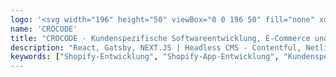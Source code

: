 ```yaml
---
logo: '<svg width="196" height="50" viewBox="0 0 196 50" fill="none" xmlns="http://www.w3.org/2000/svg"><path d="M23.9684 50C37.2058 50 47.9368 38.8071 47.9368 25C47.9368 11.1929 37.2058 0 23.9684 0C10.731 0 0 11.1929 0 25C0 38.8071 10.731 50 23.9684 50Z" fill="#7DBE3B"/><path fill-rule="evenodd" clip-rule="evenodd" d="M162.212 35.0452C160.564 35.0452 159.084 34.6272 157.77 33.7913C156.457 32.9314 155.418 31.7731 154.653 30.3162C153.913 28.8354 153.543 27.1277 153.543 25.1931C153.543 23.3062 153.913 21.6224 154.653 20.1416C155.418 18.6608 156.445 17.4905 157.734 16.6307C159.048 15.7709 160.541 15.341 162.212 15.341C163.096 15.341 163.944 15.4843 164.756 15.7709C165.592 16.0336 166.332 16.4038 166.977 16.8815C167.353 17.1499 167.687 17.4373 167.98 17.7435V8.17578H173.067V34.6869H168.267L168.158 32.4757C167.811 32.8966 167.382 33.2874 166.869 33.648C166.249 34.0779 165.532 34.4242 164.72 34.6869C163.932 34.9258 163.096 35.0452 162.212 35.0452ZM163.359 30.8177C164.314 30.8177 165.15 30.5789 165.866 30.1012C166.583 29.6235 167.144 28.9667 167.55 28.1308C167.956 27.2948 168.159 26.3156 168.159 25.1931C168.159 24.0944 167.956 23.1271 167.55 22.2912C167.144 21.4313 166.583 20.7745 165.866 20.3207C165.15 19.8431 164.314 19.6042 163.359 19.6042C162.403 19.6042 161.568 19.8431 160.851 20.3207C160.158 20.7745 159.609 21.4313 159.203 22.2912C158.821 23.1271 158.63 24.0944 158.63 25.1931C158.63 26.3156 158.821 27.2948 159.203 28.1308C159.609 28.9667 160.158 29.6235 160.851 30.1012C161.568 30.5789 162.403 30.8177 163.359 30.8177Z" fill="#7DBE3B"/><path d="M64.0305 35.0452C62.2154 35.0452 60.5914 34.6153 59.1584 33.7554C57.7254 32.8956 56.591 31.7253 55.7551 30.2445C54.9431 28.7637 54.5371 27.0799 54.5371 25.1931C54.5371 23.3301 54.9431 21.6582 55.7551 20.1774C56.591 18.6728 57.7254 17.4905 59.1584 16.6307C60.5914 15.7709 62.2154 15.341 64.0305 15.341C65.7261 15.341 67.2785 15.6514 68.6876 16.2724C70.0967 16.8934 71.1953 17.7532 71.9834 18.8519L69.1891 22.2195C68.8548 21.7657 68.4368 21.3597 67.9353 21.0014C67.4338 20.6193 66.8845 20.3207 66.2874 20.1058C65.7142 19.8908 65.1171 19.7834 64.4962 19.7834C63.517 19.7834 62.6453 20.0222 61.881 20.4999C61.1407 20.9537 60.5555 21.5866 60.1257 22.3986C59.6958 23.2107 59.4808 24.1422 59.4808 25.1931C59.4808 26.2201 59.6958 27.1396 60.1257 27.9517C60.5794 28.7398 61.1884 29.3847 61.9527 29.8863C62.7169 30.3639 63.5767 30.6028 64.532 30.6028C65.153 30.6028 65.7381 30.5192 66.2874 30.352C66.8367 30.1609 67.3502 29.8862 67.8278 29.528C68.3294 29.1697 68.7831 28.7398 69.1891 28.2383L71.9476 31.6059C71.1356 32.6329 70.0131 33.4688 68.5801 34.1137C67.1472 34.7347 65.6306 35.0452 64.0305 35.0452Z" fill="#7DBE3B"/><path d="M75.2073 34.6869V15.735H80.1152L80.2055 18.8077C80.3911 18.4996 80.5998 18.2038 80.8317 17.9204C81.4765 17.1084 82.2288 16.4754 83.0886 16.0216C83.9722 15.5678 84.8917 15.341 85.847 15.341C86.253 15.341 86.6471 15.3768 87.0292 15.4484C87.4113 15.5201 87.7337 15.6037 87.9965 15.6992L86.6351 21.288C86.3486 21.1447 86.0023 21.0253 85.5963 20.9298C85.1902 20.8104 84.7723 20.7507 84.3424 20.7507C83.7692 20.7507 83.2319 20.8581 82.7303 21.0731C82.2527 21.2642 81.8347 21.5508 81.4765 21.9329C81.1182 22.2912 80.8317 22.7211 80.6167 23.2226C80.4257 23.7242 80.3301 24.2735 80.3301 24.8706V34.6869H75.2073Z" fill="#7DBE3B"/><path fill-rule="evenodd" clip-rule="evenodd" d="M93.7289 33.7913C95.2574 34.6272 96.9889 35.0452 98.9233 35.0452C100.834 35.0452 102.542 34.6272 104.046 33.7913C105.575 32.9314 106.769 31.7611 107.629 30.2803C108.488 28.7995 108.918 27.1038 108.918 25.1931C108.918 23.2824 108.488 21.5985 107.629 20.1416C106.769 18.6608 105.575 17.4905 104.046 16.6307C102.542 15.7709 100.834 15.341 98.9233 15.341C96.9889 15.341 95.2574 15.7709 93.7289 16.6307C92.2243 17.4905 91.0301 18.6608 90.1465 20.1416C89.2867 21.5985 88.8568 23.2824 88.8568 25.1931C88.8568 27.1038 89.2867 28.7995 90.1465 30.2803C91.0301 31.7611 92.2243 32.9314 93.7289 33.7913ZM101.431 29.9221C100.691 30.3759 99.8548 30.6028 98.9233 30.6028C97.968 30.6028 97.1202 30.3759 96.3798 29.9221C95.6395 29.4444 95.0544 28.7995 94.6245 27.9875C94.1946 27.1515 93.9916 26.2201 94.0155 25.1931C93.9916 24.1422 94.1946 23.2107 94.6245 22.3986C95.0544 21.5866 95.6395 20.9417 96.3798 20.464C97.1202 19.9864 97.968 19.7475 98.9233 19.7475C99.8548 19.7475 100.691 19.9864 101.431 20.464C102.171 20.9178 102.745 21.5627 103.151 22.3986C103.58 23.2107 103.795 24.1422 103.795 25.1931C103.795 26.2201 103.58 27.1515 103.151 27.9875C102.745 28.7995 102.171 29.4444 101.431 29.9221Z" fill="#7DBE3B"/><path d="M120.985 35.0452C119.17 35.0452 117.546 34.6153 116.113 33.7554C114.68 32.8956 113.546 31.7253 112.71 30.2445C111.898 28.7637 111.492 27.0799 111.492 25.1931C111.492 23.3301 111.898 21.6582 112.71 20.1774C113.546 18.6728 114.68 17.4905 116.113 16.6307C117.546 15.7709 119.17 15.341 120.985 15.341C122.681 15.341 124.233 15.6514 125.642 16.2724C127.051 16.8934 128.15 17.7532 128.938 18.8519L126.144 22.2195C125.809 21.7657 125.391 21.3597 124.89 21.0014C124.388 20.6193 123.839 20.3207 123.242 20.1058C122.669 19.8908 122.072 19.7834 121.451 19.7834C120.472 19.7834 119.6 20.0222 118.836 20.4999C118.095 20.9537 117.51 21.5866 117.08 22.3986C116.65 23.2107 116.435 24.1422 116.435 25.1931C116.435 26.2201 116.65 27.1396 117.08 27.9517C117.534 28.7398 118.143 29.3847 118.907 29.8863C119.672 30.3639 120.531 30.6028 121.487 30.6028C122.108 30.6028 122.693 30.5192 123.242 30.352C123.791 30.1609 124.305 29.8862 124.782 29.528C125.284 29.1697 125.738 28.7398 126.144 28.2383L128.902 31.6059C128.09 32.6329 126.968 33.4688 125.535 34.1137C124.102 34.7347 122.585 35.0452 120.985 35.0452Z" fill="#7DBE3B"/><path fill-rule="evenodd" clip-rule="evenodd" d="M135.78 33.7913C137.309 34.6272 139.04 35.0452 140.975 35.0452C142.885 35.0452 144.593 34.6272 146.097 33.7913C147.626 32.9314 148.82 31.7611 149.68 30.2803C150.54 28.7995 150.969 27.1038 150.969 25.1931C150.969 23.2824 150.54 21.5985 149.68 20.1416C148.82 18.6608 147.626 17.4905 146.097 16.6307C144.593 15.7709 142.885 15.341 140.975 15.341C139.04 15.341 137.309 15.7709 135.78 16.6307C134.275 17.4905 133.081 18.6608 132.198 20.1416C131.338 21.5985 130.908 23.2824 130.908 25.1931C130.908 27.1038 131.338 28.7995 132.198 30.2803C133.081 31.7611 134.275 32.9314 135.78 33.7913ZM143.482 29.9221C142.742 30.3759 141.906 30.6028 140.975 30.6028C140.019 30.6028 139.171 30.3759 138.431 29.9221C137.691 29.4444 137.106 28.7995 136.676 27.9875C136.246 27.1515 136.043 26.2201 136.067 25.1931C136.043 24.1422 136.246 23.2107 136.676 22.3986C137.106 21.5866 137.691 20.9417 138.431 20.464C139.171 19.9864 140.019 19.7475 140.975 19.7475C141.906 19.7475 142.742 19.9864 143.482 20.464C144.223 20.9178 144.796 21.5627 145.202 22.3986C145.632 23.2107 145.847 24.1422 145.847 25.1931C145.847 26.2201 145.632 27.1515 145.202 27.9875C144.796 28.7995 144.223 29.4444 143.482 29.9221Z" fill="#7DBE3B"/><path fill-rule="evenodd" clip-rule="evenodd" d="M181.645 33.7913C183.173 34.6272 184.964 35.0452 187.018 35.0452C187.878 35.0452 188.75 34.9377 189.633 34.7227C190.517 34.5078 191.377 34.1973 192.213 33.7913C193.049 33.3614 193.813 32.8359 194.505 32.2149L192.069 28.8115C191.281 29.4563 190.541 29.9101 189.848 30.1729C189.156 30.4356 188.391 30.5669 187.556 30.5669C186.338 30.5669 185.275 30.34 184.367 29.8863C183.484 29.4086 182.791 28.7518 182.289 27.9158C182.018 27.4406 181.824 26.9151 181.706 26.3395H195.222L195.258 24.7632C195.306 23.4018 195.114 22.1479 194.685 21.0014C194.255 19.855 193.634 18.8638 192.822 18.0279C192.034 17.1681 191.09 16.5113 189.992 16.0575C188.893 15.5798 187.699 15.341 186.409 15.341C185.024 15.341 183.734 15.5917 182.54 16.0933C181.37 16.571 180.355 17.2636 179.495 18.1712C178.635 19.0549 177.967 20.1058 177.489 21.3239C177.011 22.542 176.773 23.8794 176.773 25.3364C176.773 27.2232 177.202 28.8951 178.062 30.352C178.922 31.8089 180.116 32.9553 181.645 33.7913ZM181.751 23.2226C181.845 22.8077 181.977 22.4255 182.146 22.0762C182.528 21.288 183.078 20.6909 183.794 20.2849C184.534 19.8789 185.43 19.6759 186.481 19.6759C187.197 19.6759 187.842 19.8192 188.415 20.1058C188.989 20.3924 189.454 20.7984 189.812 21.3239C190.195 21.8493 190.41 22.4345 190.457 23.0793V23.2226H181.751Z" fill="#7DBE3B"/><path d="M47.9385 26.272C47.9385 37.5816 39.1486 46.7498 28.3057 46.7498C17.4628 46.7498 8.67285 37.5816 8.67285 26.272C8.67285 14.9624 17.4628 5.79419 28.3057 5.79419C39.1486 5.79419 47.9385 14.9624 47.9385 26.272Z" fill="#448C0D"/><path fill-rule="evenodd" clip-rule="evenodd" d="M49.5739 26.2719C49.5739 38.524 40.0515 48.4562 28.305 48.4562C16.5585 48.4562 7.03613 38.524 7.03613 26.2719C7.03613 14.0199 16.5585 4.08765 28.305 4.08765C40.0515 4.08765 49.5739 14.0199 49.5739 26.2719ZM33.5355 6.52885C33.1309 6.49808 32.7223 6.48242 32.3102 6.48242C23.1389 6.48242 15.7041 14.2372 15.7041 23.8032C15.7041 33.3693 23.1389 41.1241 32.3102 41.1241C39.0064 41.1241 44.777 36.99 47.4039 31.0354C45.3454 40.0477 37.5756 46.7498 28.305 46.7498C17.4621 46.7498 8.6722 37.5815 8.6722 26.2719C8.6722 14.9624 17.4621 5.79413 28.305 5.79413C30.1162 5.79413 31.8702 6.04996 33.5355 6.52885Z" fill="white"/></svg>'
name: 'CROCODE'
title: "CROCODE - Kundenspezifische Softwareentwicklung, E-Commerce und Web Entwicklung."
description: "React, Gatsby, NEXT.JS | Headless CMS - Contentful, Netlify, Strapi, Prismic | Shopify-Entwicklung - Themenentwicklung, Shopify Plus, Shopify Apps| UI/UX-Design"
keywords: ["Shopify-Entwicklung", "Shopify-App-Entwicklung", "Kundenspezifische Softwareentwicklung", "JAMstack Entwicklung"]
---
```

